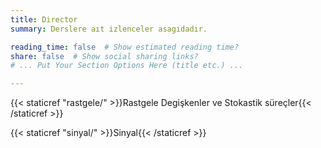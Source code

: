 ```yaml
---
title: Director
summary: Derslere aıt izlenceler asagıdadır.

reading_time: false  # Show estimated reading time?
share: false  # Show social sharing links?
# ... Put Your Section Options Here (title etc.) ...

---
```


{{< staticref "rastgele/" >}}Rastgele Degişkenler ve Stokastik süreçler{{< /staticref >}}  

{{< staticref "sinyal/" >}}Sinyal{{< /staticref >}}
